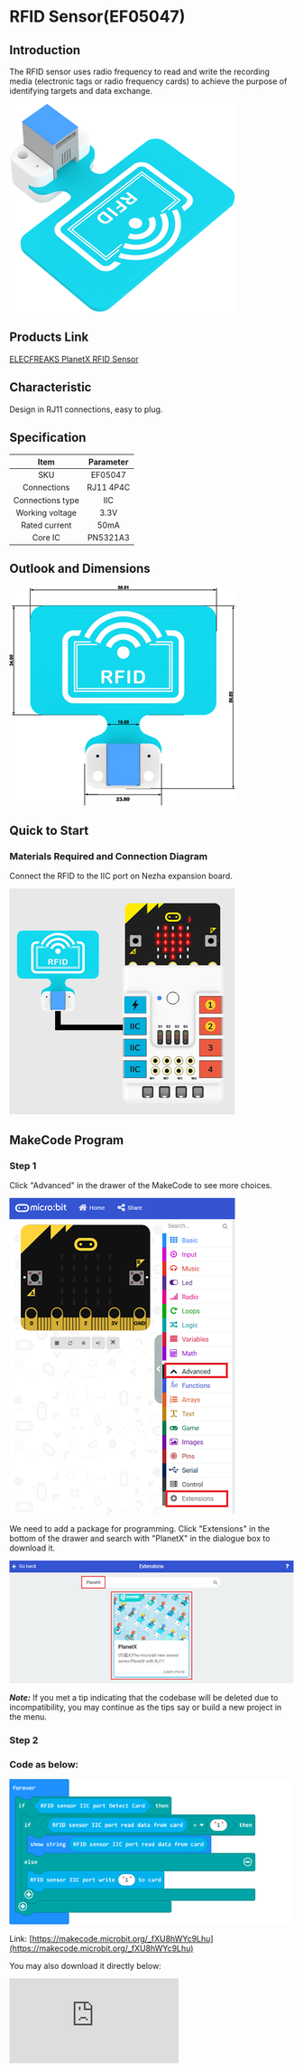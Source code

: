 # RFID Sensor(EF05047)

## Introduction

The RFID sensor uses radio frequency to read and write the recording media (electronic tags or radio frequency cards) to achieve the purpose of identifying targets and data exchange.

![](./images/05047_01.png)

## Products Link

[ELECFREAKS PlanetX RFID Sensor](https://shop.elecfreaks.com/products/elecfreaks-planetx-rfid-sensor?_pos=1&_sid=80cdc51fb&_ss=r)


## Characteristic

 Design in RJ11 connections, easy to plug.

## Specification


Item | Parameter
:-: | :-:
SKU|EF05047
Connections|RJ11 4P4C
Connections type|IIC
Working voltage|3.3V
Rated current|50mA
Core IC|PN5321A3



## Outlook and Dimensions



![](./images/05047_02.png)


## Quick to Start


### Materials Required and Connection Diagram

 Connect the RFID  to the IIC port on Nezha expansion board.


![](./images/05047_03.png)


## MakeCode Program


### Step 1
Click "Advanced" in the drawer of the MakeCode to see more choices.

![](./images/05001_04.png)

We need to add a package for programming. Click "Extensions" in the bottom of the drawer and search with "PlanetX" in the dialogue box to download it.

![](./images/05001_05.png)

***Note:*** If you met a tip indicating that the codebase will be deleted due to incompatibility, you may continue as the tips say or build a new project in the menu.

### Step 2
### Code as below:


![](./images/05047_06.png)


Link: [https://makecode.microbit.org/_fXU8hWYc9Lhu](https://makecode.microbit.org/_fXU8hWYc9Lhu)

You may also download it directly below:


<div
    style={{
        position: 'relative',
        paddingBottom: '60%',
        overflow: 'hidden',
    }}
>
    <iframe
        src="https://makecode.microbit.org/_DdAU5d4kMJDh"
        frameborder="0"
        sandbox="allow-popups allow-forms allow-scripts allow-same-origin"
        style={{
            position: 'absolute',
            width: '100%',
            height: '100%',
        }}
    />
</div>

### Result

After powering on, place the electronic tag under the RFID, and the RFID writes the data into the electronic tag, then it reads the electronic tag data and displays it on the micro:bit.
